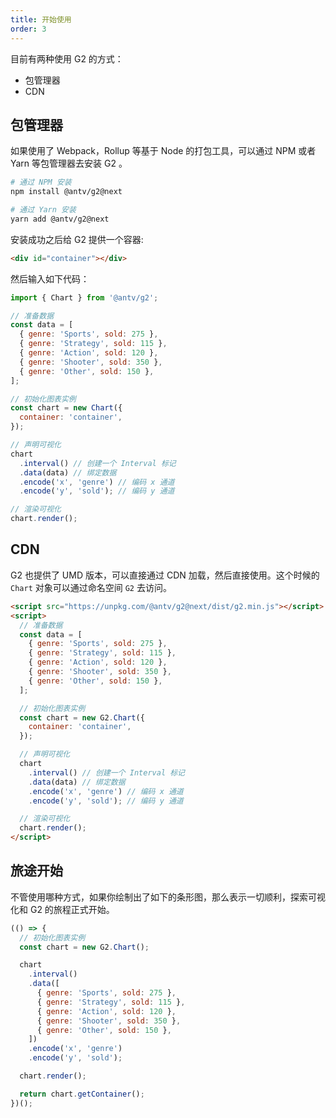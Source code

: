 ```yaml
---
title: 开始使用
order: 3
---
```


目前有两种使用 G2 的方式：

- 包管理器
- CDN

## 包管理器

如果使用了 Webpack，Rollup 等基于 Node 的打包工具，可以通过 NPM 或者 Yarn 等包管理器去安装 G2 。

```bash
# 通过 NPM 安装
npm install @antv/g2@next
```

```bash
# 通过 Yarn 安装
yarn add @antv/g2@next
```

安装成功之后给 G2 提供一个容器:

```html
<div id="container"></div>
```

然后输入如下代码：

```js
import { Chart } from '@antv/g2';

// 准备数据
const data = [
  { genre: 'Sports', sold: 275 },
  { genre: 'Strategy', sold: 115 },
  { genre: 'Action', sold: 120 },
  { genre: 'Shooter', sold: 350 },
  { genre: 'Other', sold: 150 },
];

// 初始化图表实例
const chart = new Chart({
  container: 'container',
});

// 声明可视化
chart
  .interval() // 创建一个 Interval 标记
  .data(data) // 绑定数据
  .encode('x', 'genre') // 编码 x 通道
  .encode('y', 'sold'); // 编码 y 通道

// 渲染可视化
chart.render();
```

## CDN

G2 也提供了 UMD 版本，可以直接通过 CDN 加载，然后直接使用。这个时候的 `Chart` 对象可以通过命名空间 `G2` 去访问。

```html
<script src="https://unpkg.com/@antv/g2@next/dist/g2.min.js"></script>
<script>
  // 准备数据
  const data = [
    { genre: 'Sports', sold: 275 },
    { genre: 'Strategy', sold: 115 },
    { genre: 'Action', sold: 120 },
    { genre: 'Shooter', sold: 350 },
    { genre: 'Other', sold: 150 },
  ];

  // 初始化图表实例
  const chart = new G2.Chart({
    container: 'container',
  });

  // 声明可视化
  chart
    .interval() // 创建一个 Interval 标记
    .data(data) // 绑定数据
    .encode('x', 'genre') // 编码 x 通道
    .encode('y', 'sold'); // 编码 y 通道

  // 渲染可视化
  chart.render();
</script>
```

## 旅途开始

不管使用哪种方式，如果你绘制出了如下的条形图，那么表示一切顺利，探索可视化和 G2 的旅程正式开始。

```js | ob {pin:false}
(() => {
  // 初始化图表实例
  const chart = new G2.Chart();

  chart
    .interval()
    .data([
      { genre: 'Sports', sold: 275 },
      { genre: 'Strategy', sold: 115 },
      { genre: 'Action', sold: 120 },
      { genre: 'Shooter', sold: 350 },
      { genre: 'Other', sold: 150 },
    ])
    .encode('x', 'genre')
    .encode('y', 'sold');

  chart.render();

  return chart.getContainer();
})();
```
